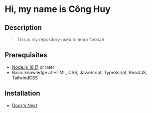 # Hi, my name is Công Huy

## Description

> This is my repository used to learn NextJS

## Prerequisites

* [Node.js 18.17](https://nodejs.org/) or later
* Basic knowledge at HTML, CSS, JavaScript, TypeScript, ReactJS, TailwindCSS

## Installation

* [Docs's Next](https://nextjs.org/docs/getting-started/installation)
